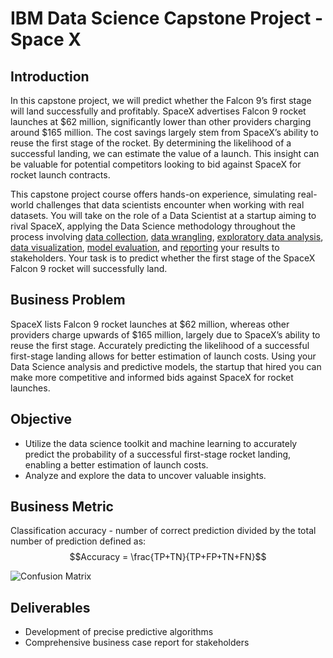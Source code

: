 # IBM Data Science Capstone Project - Space X

## Introduction

In this capstone project, we will predict whether the Falcon 9’s first stage will land successfully and profitably. SpaceX advertises Falcon 9 rocket launches at $62 million, significantly lower than other providers charging around $165 million. The cost savings largely stem from SpaceX’s ability to reuse the first stage of the rocket. By determining the likelihood of a successful landing, we can estimate the value of a launch. This insight can be valuable for potential competitors looking to bid against SpaceX for rocket launch contracts.

This capstone project course offers hands-on experience, simulating real-world challenges that data scientists encounter when working with real datasets. You will take on the role of a Data Scientist at a startup aiming to rival SpaceX, applying the Data Science methodology throughout the process involving [data collection](https://github.com/anaazizh/Data-Science-Capstone_SpaceX/blob/main/Data%20Collection%20API.ipynb), [data wrangling](https://github.com/anaazizh/Data-Science-Capstone_SpaceX/blob/main/Data%20Wrangling.ipynb), [exploratory data analysis](https://github.com/anaazizh/Data-Science-Capstone_SpaceX/blob/main/EDA%20with%20SQL.ipynb), [data visualization](https://github.com/anaazizh/Data-Science-Capstone_SpaceX/blob/main/EDA%20with%20Data%20Visualization.ipynb), [model evaluation](https://github.com/anaazizh/Data-Science-Capstone_SpaceX/blob/main/Machine%20Learning%20Prediction.ipynb), and [reporting](https://github.com/anaazizh/Data-Science-Capstone_SpaceX/blob/main/Ana-Data_Science-Capstone-Presentation.pdf) your results to stakeholders. Your task is to predict whether the first stage of the SpaceX Falcon 9 rocket will successfully land.

## Business Problem
SpaceX lists Falcon 9 rocket launches at $62 million, whereas other providers charge upwards of $165 million, largely due to SpaceX’s ability to reuse the first stage. Accurately predicting the likelihood of a successful first-stage landing allows for better estimation of launch costs. Using your Data Science analysis and predictive models, the startup that hired you can make more competitive and informed bids against SpaceX for rocket launches.

## Objective
- Utilize the data science toolkit and machine learning to accurately predict the probability of a successful first-stage rocket landing, enabling a better estimation of launch costs.
- Analyze and explore the data to uncover valuable insights.

## Business Metric
Classification accuracy - number of correct prediction divided by the total number of prediction defined as:
$$Accuracy = \frac{TP+TN}{TP+FP+TN+FN}$$

![Confusion Matrix](https://github.com/anaazizh/Data-Science-Capstone_SpaceX/blob/main/Confusion%20matrix.pngg)

## Deliverables
- Development of precise predictive algorithms
- Comprehensive business case report for stakeholders
